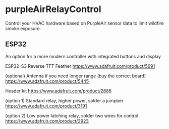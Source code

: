 # purpleAirRelayControl
Control your HVAC hardware based on PurpleAir sensor data to limit wildfire smoke exposure.

## ESP32

An option for a more modern controller with integrated buttons and display

ESP32-S3 Reverse TFT Feather
https://www.adafruit.com/product/5691

(optional) Antenna if you need longer range (buy the correct board)
https://www.adafruit.com/product/5445

Header kit
https://www.adafruit.com/product/2886

(option 1) Standard relay, higher power, solder a jumpber
https://www.adafruit.com/product/3191

(option 2) Low power latching relay, solder two wires for control
https://www.adafruit.com/product/2923
